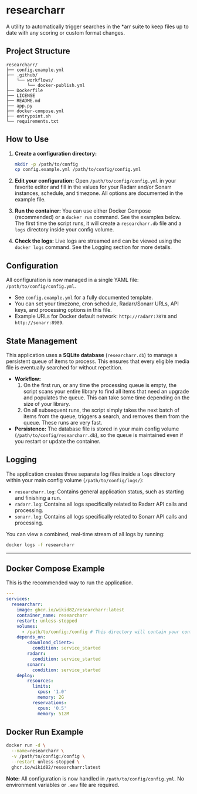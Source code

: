 # researcharr

A utility to automatically trigger searches in the *arr suite to keep files up to date with any scoring or custom format changes.

## Project Structure

```
researcharr/
├── config.example.yml
├── .github/
│   └── workflows/
│       └── docker-publish.yml
├── Dockerfile
├── LICENSE
├── README.md
├── app.py
├── docker-compose.yml
├── entrypoint.sh
└── requirements.txt
```

## How to Use

1.  **Create a configuration directory:**
    ```bash
    mkdir -p /path/to/config
    cp config.example.yml /path/to/config/config.yml
    ```

2.  **Edit your configuration:**
    Open `/path/to/config/config.yml` in your favorite editor and fill in the values for your Radarr and/or Sonarr instances, schedule, and timezone. All options are documented in the example file.

3.  **Run the container:**
    You can use either Docker Compose (recommended) or a `docker run` command. See the examples below. The first time the script runs, it will create a `researcharr.db` file and a `logs` directory inside your config volume.

4.  **Check the logs:**
    Live logs are streamed and can be viewed using the `docker logs` command. See the Logging section for more details.

## Configuration

All configuration is now managed in a single YAML file: `/path/to/config/config.yml`.

- See `config.example.yml` for a fully documented template.
- You can set your timezone, cron schedule, Radarr/Sonarr URLs, API keys, and processing options in this file.
- Example URLs for Docker default network: `http://radarr:7878` and `http://sonarr:8989`.

## State Management

This application uses a **SQLite database** (`researcharr.db`) to manage a persistent queue of items to process. This ensures that every eligible media file is eventually searched for without repetition.

*   **Workflow:**
    1.  On the first run, or any time the processing queue is empty, the script scans your entire library to find all items that need an upgrade and populates the queue. This can take some time depending on the size of your library.
    2.  On all subsequent runs, the script simply takes the next batch of items from the queue, triggers a search, and removes them from the queue. These runs are very fast.
*   **Persistence:** The database file is stored in your main config volume (`/path/to/config/researcharr.db`), so the queue is maintained even if you restart or update the container.

## Logging

The application creates three separate log files inside a `logs` directory within your main config volume (`/path/to/config/logs/`):

*   `researcharr.log`: Contains general application status, such as starting and finishing a run.
*   `radarr.log`: Contains all logs specifically related to Radarr API calls and processing.
*   `sonarr.log`: Contains all logs specifically related to Sonarr API calls and processing.

You can view a combined, real-time stream of all logs by running:
```bash
docker logs -f researcharr
```

---

## Docker Compose Example

This is the recommended way to run the application.

```yaml
---
services:
  researcharr:
    image: ghcr.io/wikid82/researcharr:latest
    container_name: researcharr
    restart: unless-stopped
    volumes:
      - /path/to/config:/config # This directory will contain your config.yml, logs/, and researcharr.db
    depends_on:
        <download_client>:
          condition: service_started
        radarr:
          condition: service_started
        sonarr:
          condition: service_started
    deploy:
        resources:
          limits:
            cpus: '1.0'
            memory: 2G
          reservations:
            cpus: '0.5'
            memory: 512M
```

## Docker Run Example

```bash
docker run -d \
  --name=researcharr \
  -v /path/to/config:/config \
  --restart unless-stopped \
  ghcr.io/wikid82/researcharr:latest
```
**Note:** All configuration is now handled in `/path/to/config/config.yml`. No environment variables or `.env` file are required.
